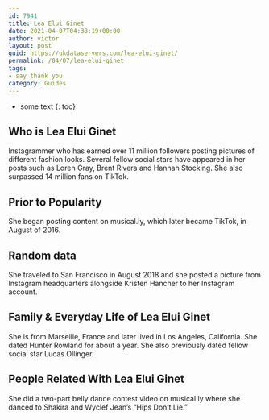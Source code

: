```yaml
---
id: 7941
title: Lea Elui Ginet
date: 2021-04-07T04:38:19+00:00
author: victor
layout: post
guid: https://ukdataservers.com/lea-elui-ginet/
permalink: /04/07/lea-elui-ginet
tags:
- say thank you
category: Guides
---
```


* some text
{: toc}


## Who is Lea Elui Ginet



Instagrammer who has earned over 11 million followers posting pictures of different fashion looks. Several fellow social stars have appeared in her posts such as Loren Gray, Brent Rivera and Hannah Stocking. She also surpassed 14 million fans on TikTok.

                
                
                
## Prior to Popularity



She began posting content on musical.ly, which later became TikTok, in August of 2016. 

                
                
                
## Random data



She traveled to San Francisco in August 2018 and she posted a picture from Instagram headquarters alongside Kristen Hancher to her Instagram account. 

                
                
                
## Family & Everyday Life of Lea Elui Ginet



She is from Marseille, France and later lived in Los Angeles, California. She dated Hunter Rowland for about a year. She also previously dated fellow social star Lucas Ollinger. 

                
                
                
## People Related With Lea Elui Ginet



She did a two-part belly dance contest video on musical.ly where she danced to Shakira and Wyclef Jean&#8217;s &#8220;Hips Don&#8217;t Lie.&#8221; 

                
              
            
          
          
          